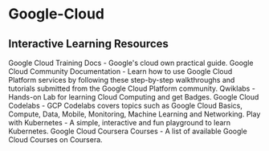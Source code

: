 # Google-Cloud

## Interactive Learning Resources
Google Cloud Training Docs - Google's cloud own practical guide.
Google Cloud Community Documentation - Learn how to use Google Cloud Platform services by following these step-by-step walkthroughs and tutorials submitted from the Google Cloud Platform community.
Qwiklabs - Hands-on Lab for learning Cloud Computing and get Badges.
Google Cloud Codelabs - GCP Codelabs covers topics such as Google Cloud Basics, Compute, Data, Mobile, Monitoring, Machine Learning and Networking.
Play with Kubernetes - A simple, interactive and fun playground to learn Kubernetes.
Google Cloud Coursera Courses - A list of available Google Cloud Courses on Coursera.
